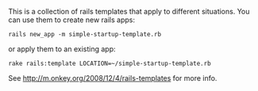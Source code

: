 This is a collection of rails templates that apply to different situations.  You can use them to create new rails apps:

    rails new_app -m simple-startup-template.rb

or apply them to an existing app:

    rake rails:template LOCATION=~/simple-startup-template.rb

See http://m.onkey.org/2008/12/4/rails-templates for more info.
